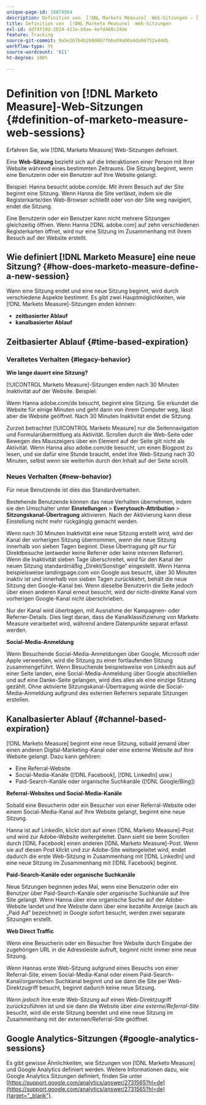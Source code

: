 ```yaml
---
unique-page-id: 18874564
description: Definition von  [!DNL Marketo Measure] -Web-Sitzungen – [!DNL Marketo Measure]
title: Definition von  [!DNL Marketo Measure] -Web-Sitzungen
exl-id: ddf4f19d-2024-413a-b0ae-4efd468c24de
feature: Tracking
source-git-commit: 9a5e267b4b268d067fbbe89a00a4da96752a44db
workflow-type: ht
source-wordcount: '811'
ht-degree: 100%

---
```


# Definition von [!DNL Marketo Measure]-Web-Sitzungen {#definition-of-marketo-measure-web-sessions}

Erfahren Sie, wie [!DNL Marketo Measure] Web-Sitzungen definiert.

Eine **Web-Sitzung** bezieht sich auf die Interaktionen einer Person mit Ihrer Website während eines bestimmten Zeitraums. Die Sitzung beginnt, wenn eine Benutzerin oder ein Benutzer auf Ihre Website gelangt.

Beispiel: Hanna besucht adobe.com/de. Mit ihrem Besuch auf der Site beginnt eine Sitzung. Wenn Hanna die Site verlässt, indem sie die Registerkarte/den Web-Browser schließt oder von der Site weg navigiert, endet die Sitzung.

Eine Benutzerin oder ein Benutzer kann nicht mehrere Sitzungen gleichzeitig öffnen. Wenn Hanna [!DNL adobe.com] auf zehn verschiedenen Registerkarten öffnet, wird nur eine Sitzung im Zusammenhang mit ihrem Besuch auf der Website erstellt.

## Wie definiert [!DNL Marketo Measure] eine neue Sitzung? {#how-does-marketo-measure-define-a-new-session}

Wann eine Sitzung endet und eine neue Sitzung beginnt, wird durch verschiedene Aspekte bestimmt. Es gibt zwei Hauptmöglichkeiten, wie [!DNL Marketo Measure]-Sitzungen enden können:

* **zeitbasierter Ablauf**
* **kanalbasierter Ablauf**

## Zeitbasierter Ablauf {#time-based-expiration}

### Veraltetes Verhalten {#legacy-behavior}

**Wie lange dauert eine Sitzung?**

[!UICONTROL Marketo Measure]-Sitzungen enden nach 30 Minuten Inaktivität auf der Website. Beispiel:

Wenn Hanna adobe.com/de besucht, beginnt eine Sitzung. Sie erkundet die Website für einige Minuten und geht dann von ihrem Computer weg, lässt aber die Website geöffnet. Nach 30 Minuten Inaktivität endet die Sitzung.

Zurzeit betrachtet [!UICONTROL Marketo Measure] nur die Seitennavigation und Formularübermittlung als Aktivität. Scrollen durch die Web-Seite oder Bewegen des Mauszeigers über ein Element auf der Seite gilt nicht als Aktivität. Wenn Hanna also adobe.com/de besucht, um einen Blogpost zu lesen, und sie dafür eine Stunde braucht, endet ihre Web-Sitzung nach 30 Minuten, selbst wenn sie weiterhin durch den Inhalt auf der Seite scrollt.

### Neues Verhalten {#new-behavior}

Für neue Benutzende ist dies das Standardverhalten.

Bestehende Benutzende können das neue Verhalten übernehmen, indem sie den Umschalter unter **Einstellungen** > **Everytouch-Attribution** > **Sitzungskanal-Übertragung** aktivieren. Nach der Aktivierung kann diese Einstellung nicht mehr rückgängig gemacht werden.

Wenn nach 30 Minuten Inaktivität eine neue Sitzung erstellt wird, wird der Kanal der vorherigen Sitzung übernommen, wenn die neue Sitzung innerhalb von sieben Tagen beginnt. Diese Übertragung gilt nur für Direktbesuche (entweder keine Referrer oder keine internen Referrer). Wenn die Inaktivität sieben Tage überschreitet, wird für den Kanal der neuen Sitzung standardmäßig „Direkt/Sonstige“ eingestellt. Wenn Hanna beispielsweise landingpage.com von Google aus besucht, über 30 Minuten inaktiv ist und innerhalb von sieben Tagen zurückkehrt, behält die neue Sitzung den Google-Kanal bei. Wenn dieselbe Benutzerin die Seite jedoch über einen anderen Kanal erneut besucht, wird der nicht-direkte Kanal vom vorherigen Google-Kanal nicht überschrieben.

Nur der Kanal wird übertragen, mit Ausnahme der Kampagnen- oder Referrer-Details. Dies liegt daran, dass die Kanalklassifizierung von Marketo Measure verarbeitet wird, während andere Datenpunkte separat erfasst werden.

**Social-Media-Anmeldung**

Wenn Besuchende Social-Media-Anmeldungen über Google, Microsoft oder Apple verwenden, wird die Sitzung zu einer fortlaufenden Sitzung zusammengeführt. Wenn Besuchende beispielsweise von LinkedIn aus auf einer Seite landen, eine Social-Media-Anmeldung über Google abschließen und auf eine Danke-Seite gelangen, wird dies alles als eine einzige Sitzung gezählt. Ohne aktivierte Sitzungskanal-Übertragung würde die Social-Media-Anmeldung aufgrund des externen Referrers separate Sitzungen erstellen.

## Kanalbasierter Ablauf {#channel-based-expiration}

[!DNL Marketo Measure] beginnt eine neue Sitzung, sobald jemand über einen anderen Digital-Marketing-Kanal oder eine externe Website auf Ihre Website gelangt. Dazu kann gehören:

* Eine Referral-Website
* Social-Media-Kanäle ([!DNL Facebook], [!DNL LinkedIn] usw.)
* Paid-Search-Kanäle oder organische Suchkanäle ([!DNL Google/Bing])

**Referral-Websites und Social-Media-Kanäle**

Sobald eine Besucherin oder ein Besucher von einer Referral-Website oder einem Social-Media-Kanal auf Ihre Website gelangt, beginnt eine neue Sitzung.

Hanna ist auf LinkedIn, klickt dort auf einen [!DNL Marketo Measure]-Post und wird zur Adobe-Website weitergeleitet. Dann sieht sie beim Scrollen durch [!DNL Facebook] einen anderen [!DNL Marketo Measure]-Post. Wenn sie auf diesen Post klickt und zur Adobe-Site weitergeleitet wird, endet dadurch die erste Web-Sitzung in Zusammenhang mit [!DNL LinkedIn] und eine neue Sitzung im Zusammenhang mit [!DNL Facebook] beginnt.

**Paid-Search-Kanäle oder organische Suchkanäle**

Neue Sitzungen beginnen jedes Mal, wenn eine Benutzerin oder ein Benutzer über Paid-Search-Kanäle oder organische Suchkanäle auf Ihre Site gelangt. Wenn Hanna über eine organische Suche auf der Adobe-Website landet und Ihre Website dann über eine bezahlte Anzeige (auch als „Paid Ad“ bezeichnet) in Google sofort besucht, werden zwei separate Sitzungen erstellt.

**Web Direct Traffic**

Wenn eine Besucherin oder ein Besucher Ihre Website durch Eingabe der zugehörigen URL in die Adressleiste aufruft, beginnt nicht immer eine neue Sitzung.

Wenn Hannas erste Web-Sitzung aufgrund eines Besuchs von einer Referral-Site, einem Social-Media-Kanal oder einem Paid-Search-Kanal/organischen Suchkanal beginnt und sie dann die Site per Web-Direktzugriff besucht, beginnt dadurch keine neue Sitzung.

_Wenn jedoch_ ihre erste Web-Sitzung auf einen Web-Direktzugriff zurückzuführen ist und sie dann die Website über _eine externe/Referral-Site_ besucht, wird die erste Sitzung beendet und eine neue Sitzung im Zusammenhang mit der externen/Referral-Site geöffnet.

## Google Analytics-Sitzungen {#google-analytics-sessions}

Es gibt gewisse Ähnlichkeiten, wie Sitzungen von [!DNL Marketo Measure] und Google Analytics definiert werden. Weitere Informationen dazu, wie Google Analytics Sitzungen definiert, finden Sie unter [https://support.google.com/analytics/answer/2731565?hl=de](https://support.google.com/analytics/answer/2731565?hl=de){target="_blank"}.
